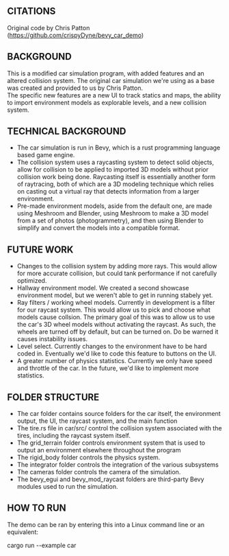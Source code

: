 ## CITATIONS

Original code by Chris Patton (https://github.com/crispyDyne/bevy_car_demo)


## BACKGROUND
This is a modified car simulation program, with added features and an altered collision system. The original car simulation we're using as a base was created and provided to us by Chris Patton.</br>
The specific new features are a new UI to track statics and maps, the ability to import environment models as explorable levels, and a new collision system.</br>

## TECHNICAL BACKGROUND
- The car simulation is run in Bevy, which is a rust programming language based game engine.
- The collision system uses a raycasting system to detect solid objects, allow for collision to be applied to imported 3D models without prior collision work being done. Raycasting itself is essentially another form of raytracing, both of which are a 3D modeling technique which relies on casting out a virtual ray that detects information from a larger environment.
- Pre-made environment models, aside from the default one, are made using Meshroom and Blender, using Meshroom to make a 3D model from a set of photos (photogrammetry), and then using Blender to simplify and convert the models into a compatible format.  </br>

## FUTURE WORK
- Changes to the collision system by adding more rays. This would allow for more accurate collision, but could tank performance if not carefully optimized.
- Hallway environment model. We created a second showcase environment model, but we weren't able to get in running stabely yet.
- Ray filters / working wheel models. Currently in development is a filter for our raycast system. This would allow us to pick and choose what models cause collsion. The primary goal of this was to allow us to use the car's 3D wheel models without activating the raycast. As such, the wheels are turned off by default, but can be turned on. Do be warned it causes instability issues.
- Level select. Currently changes to the environment have to be hard coded in. Eventually we'd like to code this feature to buttons on the UI.
- A greater number of physics statistics. Currently we only have speed and throttle of the car. In the future, we'd like to implement more statistics.

## FOLDER STRUCTURE
- The car folder contains source folders for the car itself, the environment output, the UI, the raycast system, and the main function
- The tire.rs file in car/src/ control the collision system associated with the tires, including the raycast system itself.
- The grid_terrain folder controls environment system that is used to output an environment elsewhere throughout the program
- The rigid_body folder controls the physics system.
- The integrator folder controls the integration of the various subsystems
- The cameras folder controls the camera of the simulation.
- The bevy_egui and bevy_mod_raycast folders are third-party Bevy modules used to run the simulation.

## HOW TO RUN
The demo can be ran by entering this into a Linux command line or an equivalent:

cargo run --example car
